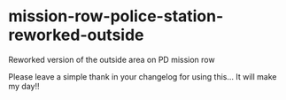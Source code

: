 # mission-row-police-station-reworked-outside
Reworked version of the outside area on PD mission row

Please leave a simple thank in your changelog for using this... It will make my day!!
